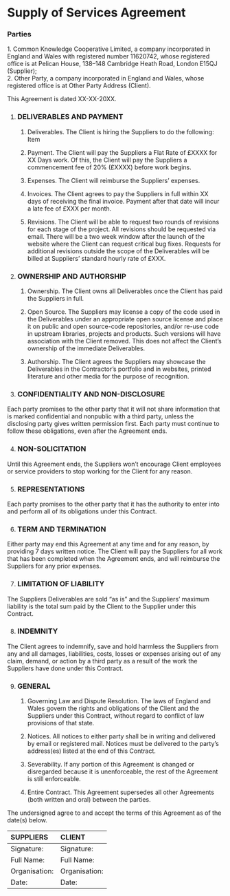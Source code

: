 # Supply of Services Agreement

### Parties

1\. Common Knowledge Cooperative Limited, a company incorporated in England and Wales with registered number 11620742, whose registered office is at Pelican House, 138–148 Cambridge Heath Road, London E15QJ (Supplier);  
2\. Other Party, a company incorporated in England and Wales, whose registered office is at  Other Party Address (Client).

This Agreement is dated XX-XX-20XX.

1. ### DELIVERABLES AND PAYMENT

   1. Deliverables. The Client is hiring the Suppliers to do the following: Item

   2. Payment. The Client will pay the Suppliers a Flat Rate of £XXXX for XX Days work. Of this, the Client will pay the Suppliers a commencement fee of 20% (£XXXX) before work begins.

   3.  Expenses. The Client will reimburse the Suppliers’ expenses.

   4. Invoices. The Client agrees to pay the Suppliers in full within XX days of receiving the final invoice. Payment after that date will incur a late fee of £XXX per month.

   5. Revisions. The Client will be able to request two rounds of revisions for each stage of the project. All revisions should be requested via email. There will be a two week window after the launch of the website where the Client can request critical bug fixes. Requests for additional revisions outside the scope of the Deliverables will be billed at Suppliers’ standard hourly rate of £XXX.

2. ### OWNERSHIP AND AUTHORSHIP

   1. Ownership. The Client owns all Deliverables once the Client has paid the Suppliers in full.

   2. Open Source. The Suppliers may license a copy of the code used in the Deliverables under an appropriate open source license and place it on public and open source-code repositories, and/or re-use code in upstream libraries, projects and products. Such versions will have association with the Client removed. This does not affect the Client’s ownership of the immediate Deliverables.

   3. Authorship. The Client agrees the Suppliers may showcase the Deliverables in the Contractor’s portfolio and in websites, printed literature and other media for the purpose of recognition.

3. ### CONFIDENTIALITY AND NON-DISCLOSURE

Each party promises to the other party that it will not share information that is marked confidential and nonpublic with a third party, unless the disclosing party gives written permission first. Each party must continue to follow these obligations, even after the Agreement ends.

4. ### NON-SOLICITATION

Until this Agreement ends, the Suppliers won’t encourage Client employees or service providers to stop working for the Client for any reason.

5. ### REPRESENTATIONS

Each party promises to the other party that it has the authority to enter into and perform all of its obligations under this Contract.

6. ### TERM AND TERMINATION

Either party may end this Agreement at any time and for any reason, by providing 7 days written notice. The Client will pay the Suppliers for all work that has been completed when the Agreement ends, and will reimburse the Suppliers for any prior expenses.

7. ### LIMITATION OF LIABILITY

The Suppliers Deliverables are sold “as is” and the Suppliers’ maximum liability is the total sum paid by the Client to the Supplier under this Contract.

8. ### INDEMNITY

The Client agrees to indemnify, save and hold harmless the Suppliers from any and all damages, liabilities, costs, losses or expenses arising out of any claim, demand, or action by a third party as a result of the work the Suppliers have done under this Contract.

9. ### GENERAL

   1. Governing Law and Dispute Resolution. The laws of England and Wales govern the rights and obligations of the Client and the Suppliers under this Contract, without regard to conflict of law provisions of that state.

   2. Notices. All notices to either party shall be in writing and delivered by email or registered mail. Notices must be delivered to the party’s address(es) listed at the end of this Contract.

   3. Severability.  If any portion of this Agreement is changed or disregarded because it is unenforceable, the rest of the Agreement is still enforceable.

   4. Entire Contract. This Agreement supersedes all other Agreements (both written and oral) between the parties.

The undersigned agree to and accept the terms of this Agreement as of the date(s) below.

|  SUPPLIERS  | CLIENT  |
| :---- | :---- |
| Signature:   | Signature:   |
|  Full Name:  |  Full Name:  |
|  Organisation:  |  Organisation:  |
|  Date:  |  Date:  |

